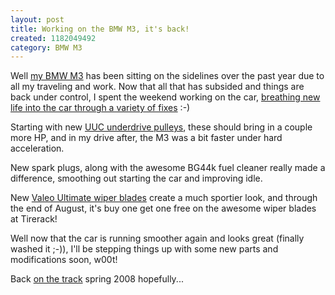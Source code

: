 ```yaml
--- 
layout: post
title: Working on the BMW M3, it's back!
created: 1182049492
category: BMW M3
---
```

Well <a href="/m3">my BMW M3</a> has been sitting on the sidelines over the past year due to all my traveling and work. Now that all that has subsided and things are back under control, I spent the weekend working on the car, <a href="http://tedserbinski.com/m3/log">breathing new life into the car through a variety of fixes</a> :-)

Starting with new <a href="http://www.uucmotorwerks.com/udp/">UUC underdrive pulleys</a>, these should bring in a couple more HP, and in my drive after, the M3 was a bit faster under hard acceleration.

New spark plugs, along with the awesome BG44k fuel cleaner really made a difference, smoothing out starting the car and improving idle. 

New <a href="http://www.tirerack.com/accessories/valeo/ultimate.jsp">Valeo Ultimate wiper blades</a> create a much sportier look, and through the end of August, it's buy one get one free on the awesome wiper blades at Tirerack!

Well now that the car is running smoother again and looks great (finally washed it ;-)), I'll be stepping things up with some new parts and modifications soon, w00t!

Back <a href="http://www.flickr.com/photos/tedserbinski/183083861/">on the track</a> spring 2008 hopefully...
